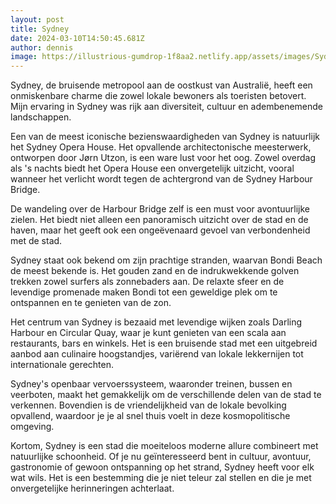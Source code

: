 ```yaml
---
layout: post
title: Sydney
date: 2024-03-10T14:50:45.681Z
author: dennis
image: https://illustrious-gumdrop-1f8aa2.netlify.app/assets/images/Sydney_Opera_House.jpeg
---
```

Sydney, de bruisende metropool aan de oostkust van Australië, heeft een onmiskenbare charme die zowel lokale bewoners als toeristen betovert. Mijn ervaring in Sydney was rijk aan diversiteit, cultuur en adembenemende landschappen.

Een van de meest iconische bezienswaardigheden van Sydney is natuurlijk het Sydney Opera House. Het opvallende architectonische meesterwerk, ontworpen door Jørn Utzon, is een ware lust voor het oog. Zowel overdag als 's nachts biedt het Opera House een onvergetelijk uitzicht, vooral wanneer het verlicht wordt tegen de achtergrond van de Sydney Harbour Bridge.

De wandeling over de Harbour Bridge zelf is een must voor avontuurlijke zielen. Het biedt niet alleen een panoramisch uitzicht over de stad en de haven, maar het geeft ook een ongeëvenaard gevoel van verbondenheid met de stad.

Sydney staat ook bekend om zijn prachtige stranden, waarvan Bondi Beach de meest bekende is. Het gouden zand en de indrukwekkende golven trekken zowel surfers als zonnebaders aan. De relaxte sfeer en de levendige promenade maken Bondi tot een geweldige plek om te ontspannen en te genieten van de zon.

Het centrum van Sydney is bezaaid met levendige wijken zoals Darling Harbour en Circular Quay, waar je kunt genieten van een scala aan restaurants, bars en winkels. Het is een bruisende stad met een uitgebreid aanbod aan culinaire hoogstandjes, variërend van lokale lekkernijen tot internationale gerechten.

Sydney's openbaar vervoerssysteem, waaronder treinen, bussen en veerboten, maakt het gemakkelijk om de verschillende delen van de stad te verkennen. Bovendien is de vriendelijkheid van de lokale bevolking opvallend, waardoor je je al snel thuis voelt in deze kosmopolitische omgeving.

Kortom, Sydney is een stad die moeiteloos moderne allure combineert met natuurlijke schoonheid. Of je nu geïnteresseerd bent in cultuur, avontuur, gastronomie of gewoon ontspanning op het strand, Sydney heeft voor elk wat wils. Het is een bestemming die je niet teleur zal stellen en die je met onvergetelijke herinneringen achterlaat.
